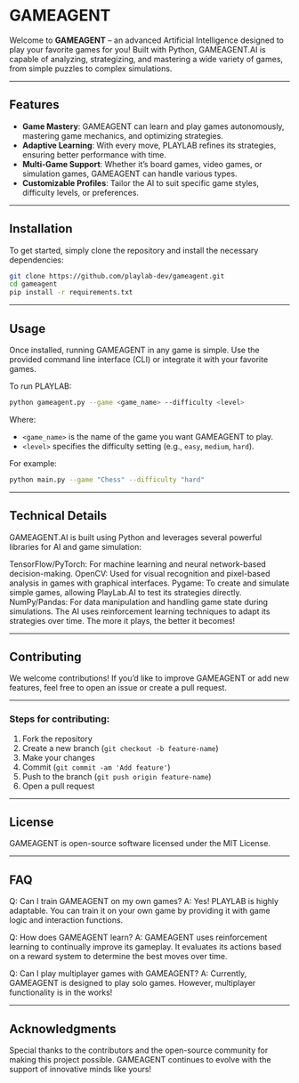 
# GAMEAGENT

Welcome to **GAMEAGENT** – an advanced Artificial Intelligence designed to play your favorite games for you! Built with Python, GAMEAGENT.AI is capable of analyzing, strategizing, and mastering a wide variety of games, from simple puzzles to complex simulations.

---

## Features

- **Game Mastery**: GAMEAGENT can learn and play games autonomously, mastering game mechanics, and optimizing strategies.
- **Adaptive Learning**: With every move, PLAYLAB refines its strategies, ensuring better performance with time.
- **Multi-Game Support**: Whether it’s board games, video games, or simulation games, GAMEAGENT can handle various types.
- **Customizable Profiles**: Tailor the AI to suit specific game styles, difficulty levels, or preferences.

---

## Installation

To get started, simply clone the repository and install the necessary dependencies:

```bash
git clone https://github.com/playlab-dev/gameagent.git
cd gameagent
pip install -r requirements.txt
```

---

## Usage

Once installed, running GAMEAGENT in any game is simple. Use the provided command line interface (CLI) or integrate it with your favorite games.

To run PLAYLAB:

```bash
python gameagent.py --game <game_name> --difficulty <level>
```

Where:
- `<game_name>` is the name of the game you want GAMEAGENT to play.
- `<level>` specifies the difficulty setting (e.g., `easy`, `medium`, `hard`).

For example:
```bash
python main.py --game "Chess" --difficulty "hard"
```

---

## Technical Details
GAMEAGENT.AI is built using Python and leverages several powerful libraries for AI and game simulation:

TensorFlow/PyTorch: For machine learning and neural network-based decision-making.
OpenCV: Used for visual recognition and pixel-based analysis in games with graphical interfaces.
Pygame: To create and simulate simple games, allowing PlayLab.AI to test its strategies directly.
NumPy/Pandas: For data manipulation and handling game state during simulations.
The AI uses reinforcement learning techniques to adapt its strategies over time. The more it plays, the better it becomes!

---

## Contributing

We welcome contributions! If you’d like to improve GAMEAGENT or add new features, feel free to open an issue or create a pull request.

---

### Steps for contributing:
1. Fork the repository
2. Create a new branch (`git checkout -b feature-name`)
3. Make your changes
4. Commit (`git commit -am 'Add feature'`)
5. Push to the branch (`git push origin feature-name`)
6. Open a pull request

---

## License

GAMEAGENT is open-source software licensed under the MIT License.

---

## FAQ

Q: Can I train GAMEAGENT on my own games?
A: Yes! PLAYLAB is highly adaptable. You can train it on your own game by providing it with game logic and interaction functions.

Q: How does GAMEAGENT learn?
A: GAMEAGENT uses reinforcement learning to continually improve its gameplay. It evaluates its actions based on a reward system to determine the best moves over time.

Q: Can I play multiplayer games with GAMEAGENT?
A: Currently, GAMEAGENT is designed to play solo games. However, multiplayer functionality is in the works!

---

## Acknowledgments

Special thanks to the contributors and the open-source community for making this project possible. GAMEAGENT continues to evolve with the support of innovative minds like yours!


